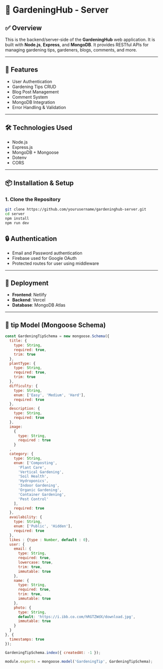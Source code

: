# 🌿 GardeningHub - Server

## ✅ Overview

This is the backend/server-side of the **GardeningHub** web application. It is built with **Node.js**, **Express**, and **MongoDB**. It provides RESTful APIs for managing gardening tips, gardeners, blogs, comments, and more.

---

## 🚀 Features

- User Authentication 
- Gardening Tips CRUD
- Blog Post Management
- Comment System
- MongoDB Integration
- Error Handling & Validation

---

## 🛠️ Technologies Used

- Node.js
- Express.js
- MongoDB + Mongoose
- Dotenv
- CORS

---

## 📦 Installation & Setup

### 1. Clone the Repository

```bash
git clone https://github.com/yourusername/gardeninghub-server.git
cd server
npm install
npm run dev
```

## 🔒 Authentication

- Email and Password authentication 
- Firebase used for Google OAuth  
- Protected routes for user using middleware

---

## 🚀 Deployment

- **Frontend**: Netlify  
- **Backend**: Vercel  
- **Database**: MongoDB Atlas

---

## 🧩 tip Model (Mongoose Schema)

```js
const GardeningTipSchema = new mongoose.Schema({
  title: {
    type: String,
    required: true,
    trim: true
  },
  plantType: {
    type: String,
    required: true,
    trim: true
  },
  difficulty: {
    type: String,
    enum: ['Easy', 'Medium', 'Hard'],
    required: true
  },
  description: {
    type: String,
    required: true
  },
  image: 
    {
      type: String,
      required : true
    }
  ,
  category: {
    type: String,
    enum: ['Composting', 
      'Plant Care', 
      'Vertical Gardening', 
      'Soil Health', 
      'Hydroponics',
      'Indoor Gardening',
      'Organic Gardening',
      'Container Gardening',
      'Pest Control'
    ],
    required: true
  },
  availability: {
    type: String,
    enum: ['Public', 'Hidden'],
    required: true
  },
  likes : {type : Number, default : 0},
  user: {
    email: {
      type: String,
      required: true,
      lowercase: true,
      trim: true,
      immutable: true 
    },
    name: {
      type: String,
      required: true,
      trim: true,
      immutable: true 
    },
    photo: {
      type: String,
      default: 'https://i.ibb.co.com/hRGTZWdX/download.jpg',
      immutable: true 
    }
  }
}, {
  timestamps: true
});

GardeningTipSchema.index({ createdAt: -1 }); 

module.exports = mongoose.model('GardeningTip', GardeningTipSchema);
```

